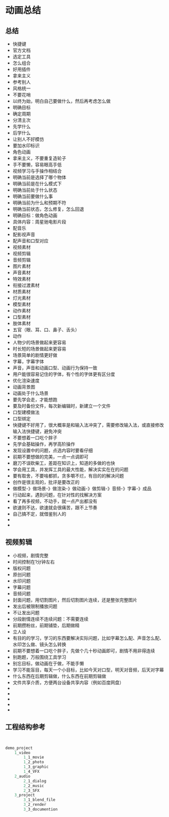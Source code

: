 # 动画总结

## 总结

* 快捷键
* 官方文档
* 选定工具
* 怎么组合
* 好用插件
* 拿来主义
* 参考别人
* 风格统一
* 不要花哨
* 以终为始，明白自己要做什么，然后再考虑怎么做
* 明确目标
* 确定周期
* 分清主次
* 先学什么
* 后学什么
* 让别人不好模仿
* 要加水印标识
* 角色动画
* 拿来主义，不要重复造轮子
* 手不要懒，容易眼高手低
* 视频学习与手操作相结合
* 明确当前是选择了哪个物体
* 明确当前是在什么模式下
* 明确当前处于什么状态
* 明确当前要做什么事
* 明确当前为什么和预期不符
* 明确当前状态，怎么修复，怎么回退
* 明确目标：做角色动画
* 具体内容：周星驰电影片段
* 配音乐
* 配影视声音
* 配声音和口型对应
* 视频素材
* 视频剪辑
* 音频剪辑
* 图片素材
* 声音素材
* 特效素材
* 衔接过渡素材
* 材质素材
* 灯光素材
* 模型素材
* 动作素材
* 口型素材
* 肢体素材
* 五官（眼、耳、口、鼻子、舌头）
* 动作
* 人物少的场景做起来更容易
* 时长短的场景做起来更容易
* 场景简单的剧情更好做
* 字幕，字幕字体
* 声音，声音和动画口型、动画行为保持一致
* 用户能很容易记住的字体，有个性的字体更有区分度
* 优化渲染速度
* 动画背景图
* 动画处于什么场景
* 要先学会走，才能想跑
* 要及时备份文件，每次新编辑时，新建立一个文件
* 口型建模做法
* 口型绑定
* 快捷键不好用了，很大概率是和输入法冲突了，需要修改输入法，或直接修改输入法快捷键，避免冲突
* 不要想着一口吃个胖子
* 先学会基础操作，再学高阶操作
* 发现设置中的问题，点选内容时要看仔细
* 前期不要想做的完美，一点一点调即可
* 磨刀不误砍柴工，差距在知识上，知道的多做的也快
* 学会用工具，并发挥工具的最大性能，解决实实在在的问题
* 要有取舍，不要啥都抓，贪多嚼不烂，有目的的解决问题
* 创作是很主观的，批评是要改正的
* 做模型-》做场景-》做渲染-》做动画-》做剪辑-》音频-》字幕-》成品
* 行动起来，遇到问题，在针对性的找解决方案
* 看了再多视频，不动手，就一点产出都没有
* 欲速则不达，欲速就会很痛苦，跟不上节奏
* 自己搞不定，就借鉴别人的
* 
* 

## 视频剪辑
* 小视频，剧情完整
* 时间控制在1分钟左右
* 版权问题
* 原创问题
* 水印问题
* 字幕问题
* 音频问题
* 封面问题，用切割图片，然后切割图片连续，还是整张完整图片
* 发出后被限制播放问题
* 不让发出问题
* 分段剧情连续不连续问题：不需要连续
* 前期攒粉丝，前期铺垫，后期做精
* 立人设
* 有目的的学习，学习的东西要解决实际问题，比如字幕怎么配、声音怎么配、水印怎么做、镜头怎么转换
* 前期不要想着一口吃个胖子，先做个几十秒动画即可，剧情不用非得连续
* 别跑题，万般围绕工具学习
* 别忘目标，做动画在于做，不能手懒
* 学习不能盲目，每天一个小目标，比如今天对口型，明天对音频，后天对字幕
* 什么东西在后期剪辑做，什么东西在前期剪辑做
* 文件共享介质，方便两台设备共享内容（例如百度网盘）
* 
* 
* 
* 
* 

## 工程结构参考
```sql


demo_project
	1_video
		1_1_movie
		1_2_photo
		1_3_graphic
		1_4_VFX
	2_audio
		2_1_dialog
		2_2_music
		2_3_SFX
	3_project
		3_1_blend_file
		3_2_render
		3_3_documention
```


